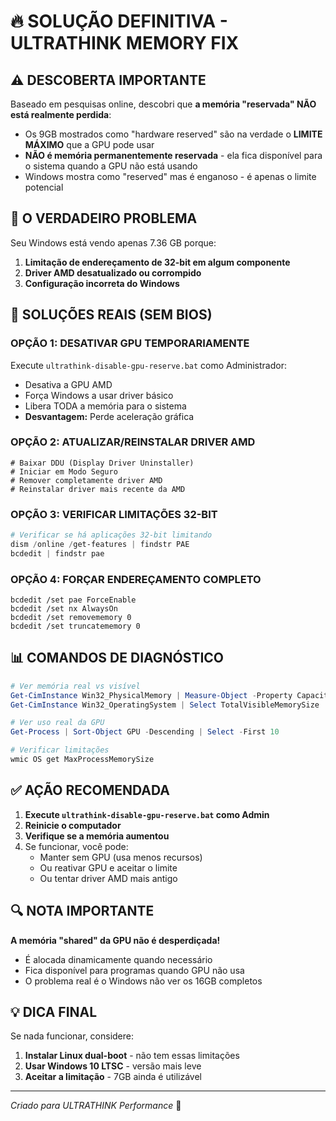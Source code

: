 # 🔥 SOLUÇÃO DEFINITIVA - ULTRATHINK MEMORY FIX

## ⚠️ DESCOBERTA IMPORTANTE

Baseado em pesquisas online, descobri que **a memória "reservada" NÃO está realmente perdida**:

- Os 9GB mostrados como "hardware reserved" são na verdade o **LIMITE MÁXIMO** que a GPU pode usar
- **NÃO é memória permanentemente reservada** - ela fica disponível para o sistema quando a GPU não está usando
- Windows mostra como "reserved" mas é enganoso - é apenas o limite potencial

## 🎯 O VERDADEIRO PROBLEMA

Seu Windows está vendo apenas 7.36 GB porque:
1. **Limitação de endereçamento de 32-bit em algum componente**
2. **Driver AMD desatualizado ou corrompido**
3. **Configuração incorreta do Windows**

## 🚀 SOLUÇÕES REAIS (SEM BIOS)

### OPÇÃO 1: DESATIVAR GPU TEMPORARIAMENTE
Execute `ultrathink-disable-gpu-reserve.bat` como Administrador:
- Desativa a GPU AMD
- Força Windows a usar driver básico
- Libera TODA a memória para o sistema
- **Desvantagem:** Perde aceleração gráfica

### OPÇÃO 2: ATUALIZAR/REINSTALAR DRIVER AMD
```batch
# Baixar DDU (Display Driver Uninstaller)
# Iniciar em Modo Seguro
# Remover completamente driver AMD
# Reinstalar driver mais recente da AMD
```

### OPÇÃO 3: VERIFICAR LIMITAÇÕES 32-BIT
```powershell
# Verificar se há aplicações 32-bit limitando
dism /online /get-features | findstr PAE
bcdedit | findstr pae
```

### OPÇÃO 4: FORÇAR ENDEREÇAMENTO COMPLETO
```batch
bcdedit /set pae ForceEnable
bcdedit /set nx AlwaysOn
bcdedit /set removememory 0
bcdedit /set truncatememory 0
```

## 📊 COMANDOS DE DIAGNÓSTICO

```powershell
# Ver memória real vs visível
Get-CimInstance Win32_PhysicalMemory | Measure-Object -Property Capacity -Sum
Get-CimInstance Win32_OperatingSystem | Select TotalVisibleMemorySize

# Ver uso real da GPU
Get-Process | Sort-Object GPU -Descending | Select -First 10

# Verificar limitações
wmic OS get MaxProcessMemorySize
```

## ✅ AÇÃO RECOMENDADA

1. **Execute `ultrathink-disable-gpu-reserve.bat` como Admin**
2. **Reinicie o computador**
3. **Verifique se a memória aumentou**
4. Se funcionar, você pode:
   - Manter sem GPU (usa menos recursos)
   - Ou reativar GPU e aceitar o limite
   - Ou tentar driver AMD mais antigo

## 🔍 NOTA IMPORTANTE

**A memória "shared" da GPU não é desperdiçada!** 
- É alocada dinamicamente quando necessário
- Fica disponível para programas quando GPU não usa
- O problema real é o Windows não ver os 16GB completos

## 💡 DICA FINAL

Se nada funcionar, considere:
1. **Instalar Linux dual-boot** - não tem essas limitações
2. **Usar Windows 10 LTSC** - versão mais leve
3. **Aceitar a limitação** - 7GB ainda é utilizável

---
*Criado para ULTRATHINK Performance* 🚀